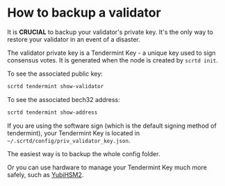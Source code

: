 # How to backup a validator

It is **CRUCIAL** to backup your validator's private key. It's the only way to restore your validator in an event of a disaster.

The validator private key is a Tendermint Key - a unique key used to sign consensus votes. It is generated when the node is created by `scrtd init`.

To see the associated public key:

```bash
scrtd tendermint show-validator
```

To see the associated bech32 address:

```bash
scrtd tendermint show-address
```

If you are using the software sign (which is the default signing method of tendermint), your Tendermint Key is located in `~/.scrtd/config/priv_validator_key.json`.

The easiest way is to backup the whole config folder.

Or you can use hardware to manage your Tendermint Key much more safely, such as [YubiHSM2](https://developers.yubico.com/YubiHSM2/).
